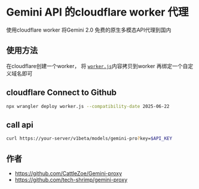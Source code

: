 # Gemini API 的cloudflare worker 代理

使用cloudflare worker 将Gemini 2.0 免费的原生多模态API代理到国内<br>

## 使用方法

在cloudflare创建一个worker，
将 [`worker.js`](worker.js)内容拷贝到worker
再绑定一个自定义域名即可

## cloudflare Connect to Github

```bash
npx wrangler deploy worker.js --compatibility-date 2025-06-22
```

## call api

```bash
curl https://your-server/v1beta/models/gemini-pro?key=$API_KEY
```

## 作者
- https://github.com/CattleZoe/Gemini-proxy
- https://github.com/tech-shrimp/gemini-proxy
